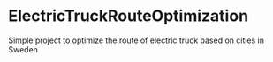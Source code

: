 # ElectricTruckRouteOptimization
Simple project to optimize the route of electric truck based on cities in Sweden 
